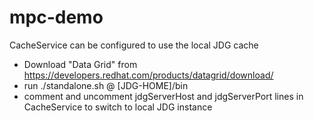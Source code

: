 # mpc-demo
CacheService can be configured to use the local JDG cache
* Download "Data Grid" from https://developers.redhat.com/products/datagrid/download/
* run ./standalone.sh @ [JDG-HOME]/bin
* comment and uncomment jdgServerHost and jdgServerPort lines in CacheService to switch to local JDG instance
